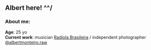 ## Albert here! ^^/

### About me:
**Age**: 25 yo\
**Current work**: musician [Radiola Brasileira](https://instagram.com/radiola.brasileira) / independent photographer [@albertmonteiro.raw](https://instagram.com/albertmonteiro.raw)

